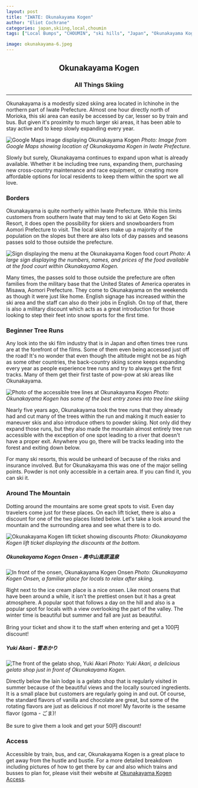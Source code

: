 ```yaml
---
layout: post
title: "IWATE: Okunakayama Kogen"
author: "Eliot Cochrane"
categories: japan,skiing,local,choumin
tags: ["Local Bumps", "CHOUMIN", "ski hills", "Japan", "Okunakayama Kogen", "skiing", "Iwate Prefecture", "snow sports", "tree runs", "back-country skiing", "powder skiing", "mountain spots", "Okunakayama Kogen Onsen", "Yuki Akari", "gelato shop"]

image: okunakayama-6.jpeg
---
```


## <center>Okunakayama Kogen</center>
### <center>All Things Skiing</center>

***

Okunakayama is a modestly sized skiing area located in Ichinohe in the northern part of Iwate Prefecture. Almost one hour directly north of Morioka, this ski area can easily be accessed by car, lesser so by train and bus. But given it's proximity to much larger ski areas, it has been able to stay active and to keep slowly expanding every year.

![Google Maps image displaying Okunakayama Kogen](/assets/img/okunakayama-13.jpeg)
*Photo: Image from Google Maps showing location of Okunakayama Kogen in Iwate Prefecture.*

Slowly but surely, Okunakayama continues to expand upon what is already available. Whether it be including tree runs, expanding them, purchasing new cross-country maintenance and race equipment, or creating more affordable options for local residents to keep them within the sport we all love.

### Borders

Okunakayama is quite northerly within Iwate Prefecture. While this limits customers from southern Iwate that may tend to ski at Geto Kogen Ski Resort, it does open the possibility for skiers and snowboarders from Aomori Prefecture to visit. The local skiers make up a majority of the population on the slopes but there are also lots of day passes and seasons passes sold to those outside the prefecture.

![Sign displaying the menu at the Okunakayama Kogen food court](/assets/img/okunakayama-8.jpeg)
*Photo: A large sign displaying the numbers, names, and prices of the food available at the food court within Okunakayama Kogen.*

Many times, the passes sold to those outside the prefecture are often families from the military base that the United States of America operates in Misawa, Aomori Prefecture. They come to Okunakayama on the weekends as though it were just like home. English signage has increased within the ski area and the staff can also do their jobs in English. On top of that, there is also a military discount which acts as a great introduction for those looking to step their feet into snow sports for the first time.

### Beginner Tree Runs

Any look into the ski film industry that is in Japan and often times tree runs are at the forefront of the films. Some of them even being accessed just off the road! It's no wonder that even though the altitude might not be as high as some other countries, the back-country skiing scene keeps expanding every year as people experience tree runs and try to always get the first tracks. Many of them get their first taste of pow-pow at ski areas like Okunakayama.

![Photo of the accessible tree lines at Okunakayama Kogen](/assets/img/okunakayama-4.jpeg)
*Photo: Okunakayama Kogen has some of the best entry zones into tree line skiing*

Nearly five years ago, Okunakayama took the tree runs that they already had and cut many of the trees within the run and making it much easier to maneuver skis and also introduce others to powder skiing. Not only did they expand those runs, but they also made the mountain almost entirely tree run accessible with the exception of one spot leading to a river that doesn't have a proper exit. Anywhere you go, there will be tracks leading into the forest and exiting down below.

For many ski resorts, this would be unheard of because of the risks and insurance involved. But for Okunakayama this was one of the major selling points. Powder is not only accessible in a certain area. If you can find it, you can ski it.

### Around The Mountain

Dotting around the mountains are some great spots to visit. Even day travelers come just for these places. On each lift ticket, there is also a discount for one of the two places listed below. Let's take a look around the mountain and the surrounding area and see what there is to do.

![Okunakayama Kogen lift ticket showing discounts](/assets/img/okunakayama-12.jpeg)
*Photo: Okunakayama Kogen lift ticket displaying the discounts at the bottom.*

##### Okunakayama Kogen Onsen - 奥中山高原温泉

![In front of the onsen, Okunakayama Kogen Onsen](/assets/img/okunakayama-9.jpeg)
*Photo: Okunakayama Kogen Onsen, a familiar place for locals to relax after skiing.*

Right next to the ice cream place is a nice onsen. Like most onsens that have been around a while, it isn't the prettiest onsen but it has a great atmosphere. A popular spot that follows a day on the hill and also is a popular spot for locals with a view overlooking the part of the valley. The winter time is beautiful but summer and fall are just as beautiful.

Bring your ticket and show it to the staff when entering and get a 100円 discount!

##### Yuki Akari - 雪あかり

![The front of the gelato shop, Yuki Akari](/assets/img/okunakayama-10.jpeg)
*Photo: Yuki Akari, a delicious gelato shop just in front of Okunakayama Kogen.*

Directly below the lain lodge is a gelato shop that is regularly visited in summer because of the beautiful views and the locally sourced ingredients. It is a small place but customers are regularly going in and out. Of course, the standard flavors of vanilla and chocolate are great, but some of the rotating flavors are just as delicious if not more! My favorite is the sesame flavor (goma - ごま)!

Be sure to give them a look and get your 50円 discount!

### Access

Accessible by train, bus, and car, Okunakayama Kogen is a great place to get away from the hustle and bustle. For a more detailed breakdown including pictures of how to get there by car and also which trains and busses to plan for, please visit their website at [Okunakayama Kogen Access](https://www.okunakayamakogen.jp/en/access-en/).

